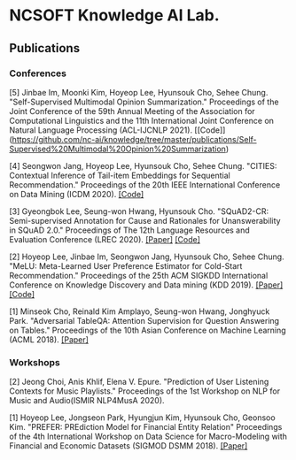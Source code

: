 # NCSOFT Knowledge AI Lab.

## Publications

### Conferences
[5] Jinbae Im, Moonki Kim, Hoyeop Lee, Hyunsouk Cho, Sehee Chung. "Self-Supervised Multimodal Opinion Summarization." Proceedings of the Joint Conference of the 59th Annual Meeting of the Association for Computational Linguistics and the 11th International Joint Conference on Natural Language Processing (ACL-IJCNLP 2021). [[Code]] (https://github.com/nc-ai/knowledge/tree/master/publications/Self-Supervised%20Multimodal%20Opinion%20Summarization)

[4] Seongwon Jang, Hoyeop Lee, Hyunsouk Cho, Sehee Chung. "CITIES: Contextual Inference of Tail-item Embeddings for Sequential Recommendation." Proceedings of the 20th IEEE International Conference on Data Mining (ICDM 2020). [[Code]](https://github.com/nc-ai/knowledge/tree/master/publications/CITIES)

[3] Gyeongbok Lee, Seung-won Hwang, Hyunsouk Cho. "SQuAD2-CR: Semi-supervised Annotation for Cause and Rationales for Unanswerability in SQuAD 2.0." Proceedings of The 12th Language Resources and Evaluation Conference (LREC 2020). [[Paper]](https://www.aclweb.org/anthology/2020.lrec-1.667/) [[Code]](https://antest1.github.io/SQuAD2-CR)

[2] Hoyeop Lee, Jinbae Im, Seongwon Jang, Hyunsouk Cho, Sehee Chung. "MeLU: Meta-Learned User Preference Estimator for Cold-Start Recommendation." Proceedings of the 25th ACM SIGKDD International Conference on Knowledge Discovery and Data mining (KDD 2019). [[Paper]](https://www.kdd.org/kdd2019/accepted-papers/view/melu-meta-learned-user-preference-estimator-for-cold-start-recommendation) [[Code]](https://github.com/hoyeoplee/MeLU)

[1] Minseok Cho, Reinald Kim Amplayo, Seung-won Hwang, Jonghyuck Park. "Adversarial TableQA: Attention Supervision for Question Answering on Tables." Proceedings of the 10th Asian Conference on Machine Learning (ACML 2018). [[Paper]](https://arxiv.org/abs/1810.08113)


### Workshops
[2] Jeong Choi, Anis Khlif, Elena V. Epure. "Prediction of User Listening Contexts for Music Playlists." Proceedings of the 1st Workshop on NLP for Music and Audio(ISMIR NLP4MusA 2020).

[1] Hoyeop Lee, Jongseon Park, Hyungjun Kim, Hyunsouk Cho, Geonsoo Kim. "PREFER: PREdiction Model for Financial Entity Relation" Proceedings of the 4th International Workshop on Data Science for Macro-Modeling with Financial and Economic Datasets (SIGMOD DSMM 2018). [[Paper]](https://dl.acm.org/doi/10.1145/3220547.3220557)
